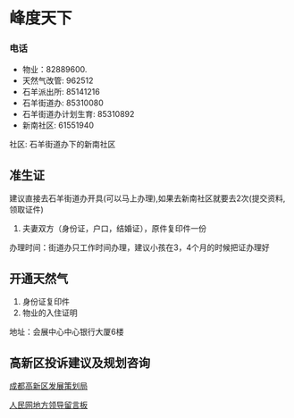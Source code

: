 # 峰度天下

### 电话

* 物业：82889600.
* 天然气改管: 962512
* 石羊派出所: 85141216
* 石羊街道办: 85310080
* 石羊街道办计划生育: 85310892
* 新南社区: 61551940

社区: 石羊街道办下的新南社区

## 准生证

建议直接去石羊街道办开具(可以马上办理),如果去新南社区就要去2次(提交资料, 领取证件)

1. 夫妻双方（身份证，户口，结婚证），原件复印件一份

办理时间：街道办只工作时间办理，建议小孩在3，4个月的时候把证办理好

## 开通天然气

1. 身份证复印件
2. 物业的入住证明

地址：会展中心中心银行大厦6楼

## 高新区投诉建议及规划咨询

[成都高新区发展策划局](http://www.cdht.gov.cn/xinxiang/maillist_9.jspx?channelId=546&type=1,2,3)

[人民网地方领导留言板](http://liuyan.people.com.cn/list.php?fid=4498&display=&total=652&page=1)
